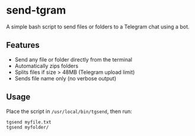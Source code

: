 # send-tgram
A simple bash script to send files or folders to a Telegram chat using a bot.

## Features
- Send any file or folder directly from the terminal
- Automatically zips folders
- Splits files if size > 48MB (Telegram upload limit)
- Sends file name only (no verbose output)

## Usage
Place the script in `/usr/local/bin/tgsend`, then run:  
```bash
tgsend myfile.txt  
tgsend myfolder/
